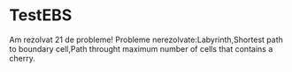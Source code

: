 # TestEBS
Am rezolvat 21 de probleme!
Probleme nerezolvate:Labyrinth,Shortest path to boundary cell,Path throught maximum number of cells that contains a cherry.
